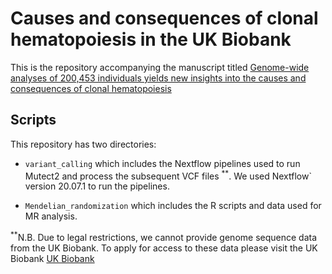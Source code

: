 # Causes and consequences of clonal hematopoiesis in the UK Biobank

This is the repository accompanying the manuscript titled [Genome-wide analyses of 200,453 individuals yields new insights into the causes and consequences of clonal hematopoiesis](https://www.medrxiv.org/content/10.1101/2022.01.06.22268846v1)

## Scripts

This repository has two directories:

- `variant_calling` which includes the Nextflow pipelines used to run Mutect2 and process the subsequent VCF files <sup>**</sup>. We used Nextflow` version 20.07.1 to run the pipelines.
  
- `Mendelian_randomization` which includes the R scripts and data used for MR analysis.

<sup>**</sup>N.B. Due to legal restrictions, we cannot provide genome sequence data from the UK Biobank. To apply for access to these data please visit the UK Biobank [UK Biobank](https://www.ukbiobank.ac.uk/)
